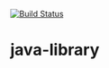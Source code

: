 [![Build Status](https://travis-ci.org/yedpay/java-library.svg?branch=master)](https://travis-ci.org/yedpay/java-library)

# java-library

